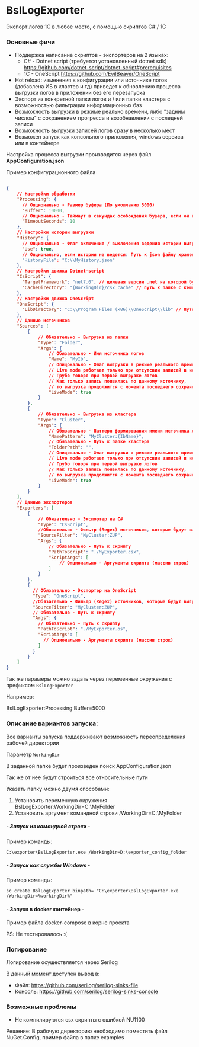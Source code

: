 # BslLogExporter

Экспорт логов 1С в любое место, с помощью скриптов C# / 1C

### Основные фичи

- Поддержка написание скриптов - экспортеров на 2 языках:
    - C# - Dotnet script (требуется установленный dotnet sdk) https://github.com/dotnet-script/dotnet-script#prerequisites
    - 1C - OneScript https://github.com/EvilBeaver/OneScript
- Hot reload: изменения в конфигурации или источнике логов (добавлена ИБ в кластер и тд) приведет к обновлению процесса выгрузки логов в приложении без его перезапуска
- Экспорт из конкретной папки логов и / или папки кластера с возможностью фильтрации информационных баз
- Возможность выгрузки в режиме реально времени, либо "задним числом" с сохранением прогресса и возобнавлении с последней записи
- Возможность выгрузки записей логов сразу в несколько мест
- Возможен запуск как консольного приложения, windows сервиса или в контейнере

Настройка процесса выгрузки производится через файл **AppConfiguration.json**

Пример конфигурационного файла

```json

{
    // Настройки обработки
    "Processing": {
      // Опционально - Размер буфера (По умолчанию 5000)
      "Buffer": 10000,
      // Опционально - Таймаут в секундах особождения буфера, если он не был заполнен (по умолчанию 5 сек)
      "TimeoutSeconds": 10
    },
    // Настройки истории выгрузки
    "History": {
      // Опционально - Флаг включения / выключения ведения истории выгрузки (по умолчанию выкл)
      "Use": true,
      // Опционально, если история не ведется: Путь к json файлу хранения истории
      "HistoryFile": "C:\\MyHistory.json"
    },
    // Настройки движка Dotnet-script
    "CsScript": {
      "TargetFramework": "net7.0", // целевая версия .net на которой будут компилироваться скрипты
      "CacheDirectory": "{WorkingDir}/csx_cache" // путь к папке с кешем билдов
    },
    // Настройки движка OneScript
    "OneScript": {
      "LibDirectory": "C:\\Program Files (x86)\\OneScript\\lib" // Путь к библиотекам OneScript
    },
    // Данные источников
    "Sources": [
        {
            // Обязательно - Выгрузка из папки
            "Type": "Folder", 
            "Args": {
                // Обязательно - Имя источника логов
                "Name": "MyIb",
                // Опицонально - Флаг выгрузки в режиме реального времени (по умолчанию выкл)
                // Live mode работает только при отсутсвии записей в истории выгрузки
                // Грубо говоря при первой выгрузке логов
                // Как только запись появилась по данному источнику,
                // то выгрузка продолжится с момента последнего сохранения
                "LiveMode": true
            }
        },
        {
            // Обязательно - Выгрузка из кластера
            "Type": "Cluster", 
            "Args": {
                // Обязательно - Паттерн формирования имени источника логов
                "NamePattern": "MyCluster:{IbName}",
                // Обязательно - Путь к папке кластера
                "FolderPath": "",
                // Опицонально - Флаг выгрузки в режиме реального времени (по умолчанию выкл)
                // Live mode работает только при отсутсвии записей в истории выгрузки
                // Грубо говоря при первой выгрузке логов
                // Как только запись появилась по данному источнику,
                // то выгрузка продолжится с момента последнего сохранения
                "LiveMode": true
            }
        }
    ],
    // Данные экспортеров
    "Exporters": [
        {
            // Обязательно - Экспортер на C#
            "Type": "CsScript",
            //Обязательно - Фильтр (Regex) источников, которые будут выгружены через данный экспортер
            "SourceFilter": "MyCluster:ZUP", 
            "Args": {
                // Обязательно - Путь к скрипту
                "PathToScript": "./MyExporter.csx",
                "ScriptArgs": [
                    // Опционально - Аргументы скрипта (массив строк)
                ]
            }
        },
        {
          // Обязательно - Экспортер на OneScript
          "Type": "OneScript",
          //Обязательно - Фильтр (Regex) источников, которые будут выгружены через данный экспортер
          "SourceFilter": "MyCluster:ZUP",
          // Обязательно - Путь к скрипту
          "Args": {
            // Обязательно - Путь к скрипту
            "PathToScript": "./MyExporter.os",
            "ScriptArgs": [
              // Опционально - Аргументы скрипта (массив строк)
            ]
          }
        }
    ]
}

```

Так же парамеры можно задать через переменные окружения с префиксом `BslLogExporter`

Например:

BslLogExporter:Processing:Buffer=5000

### Описание вариантов запуска:

Все варианты запуска поддерживают возможность переопределения рабочей директории

Параметр `WorkingDir`

В заданной папке будет произведен поиск AppConfiguration.json

Так же от нее будут строиться все относительные пути

Указать папку можно двумя способами:

1) Установить переменную окружения BslLogExporter:WorkingDir=C:\MyFolder
2) Установить аргумент командной строки /WorkingDir=C:\MyFolder

##### - Запуск из командной строки -

Пример команды:

`C:\exporter\BslLogExporter.exe /WorkingDir=D:\exporter_config_folder`

##### - Запуск как службы Windows -

Пример команды:

`sc create BslLogExporter binpath= "C:\exporter\BslLogExporter.exe /WorkingDir=%workingDir%"`

#### - Запуск в docker контейнер -

Пример файла docker-compose в корне проекта

PS: Не тестировалось :(

### Логирование ###

Логирование осуществляется через Serilog

В данный момент доступен вывод в:

- Файл: https://github.com/serilog/serilog-sinks-file
- Консоль: https://github.com/serilog/serilog-sinks-console

### Возможные проблемы ###

- Не компилируются csx скрипты с ошибкой NU1100

Решение: В рабочую директорию необходимо поместить файл NuGet.Config, пример файла в папке examples


